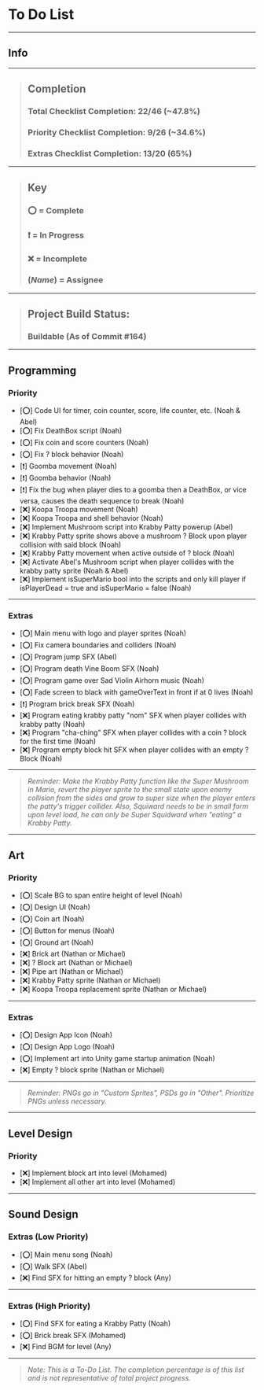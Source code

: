 # To Do List

***

## Info

***

> ## Completion
> 
> ### Total Checklist Completion: 22/46 (~47.8%)
> 
> ### Priority Checklist Completion: 9/26 (~34.6%)
> 
> ### Extras Checklist Completion: 13/20 (65%)

***

> ## Key
> 
> ### ⭕️ = Complete
>
> ### ❗️ = In Progress
> 
> ### ❌️ = Incomplete
>
> ### (_Name_) = Assignee

***

> ## Project Build Status:
>
> ### Buildable (As of Commit #164)

***

## Programming

### Priority

- [️⭕️] Code UI for timer, coin counter, score, life counter, etc. (Noah & Abel)
- [️⭕️] Fix DeathBox script (Noah)
- [️⭕️] Fix coin and score counters (Noah)
- [️⭕️] Fix ? block behavior (Noah)
- [❗️] Goomba movement (Noah)
- [❗️] Goomba behavior (Noah)
- [❗️] Fix the bug when player dies to a goomba then a DeathBox, or vice versa, causes the death sequence to break (Noah)
- [❌️] Koopa Troopa movement (Noah)
- [❌️] Koopa Troopa and shell behavior (Noah)
- [❌️] Implement Mushroom script into Krabby Patty powerup (Abel)
- [❌️] Krabby Patty sprite shows above a mushroom ? Block upon player collision with said block (Noah)
- [❌️] Krabby Patty movement when active outside of ? block (Noah)
- [❌️] Activate Abel's Mushroom script when player collides with the krabby patty sprite (Noah & Abel)
- [❌️] Implement isSuperMario bool into the scripts and only kill player if isPlayerDead = true and isSuperMario = false (Noah)

***

### Extras

- [⭕️] Main menu with logo and player sprites (Noah)
- [⭕️] Fix camera boundaries and colliders (Noah)
- [⭕️] Program jump SFX (Abel)
- [⭕️] Program death Vine Boom SFX (Noah)
- [⭕️] Program game over Sad Violin Airhorn music (Noah)
- [⭕️] Fade screen to black with gameOverText in front if at 0 lives (Noah)
- [❗️] Program brick break SFX (Noah)
- [❌️] Program eating krabby patty "nom" SFX when player collides with krabby patty (Noah)
- [❌️] Program "cha-ching" SFX when player collides with a coin ? block for the first time (Noah)
- [❌️] Program empty block hit SFX when player collides with an empty ? Block (Noah)

***

> _Reminder: Make the Krabby Patty function like the Super Mushroom in Mario, 
> revert the player sprite to the small state upon enemy collision from the sides and
> grow to super size when the player enters the patty's trigger collider.
> Also, Squiward needs to be in small form upon level load, he can
> only be Super Squidward when "eating" a Krabby Patty._

***

## Art

### Priority

- [⭕️] Scale BG to span entire height of level (Noah)
- [⭕️] Design UI (Noah)
- [⭕️] Coin art (Noah)
- [⭕️] Button for menus (Noah)
- [️⭕️] Ground art (Noah)
- [❌️] Brick art (Nathan or Michael)
- [❌️] ? Block art (Nathan or Michael)
- [❌️] Pipe art (Nathan or Michael)
- [❌️] Krabby Patty sprite (Nathan or Michael)
- [❌️] Koopa Troopa replacement sprite (Nathan or Michael)

***

### Extras

- [⭕️] Design App Icon (Noah)
- [⭕️] Design App Logo (Noah)
- [⭕️] Implement art into Unity game startup animation (Noah)
- [❌️] Empty ? block sprite (Nathan or Michael)

***

> _Reminder: PNGs go in "Custom Sprites", 
> PSDs go in "Other". Prioritize PNGs unless necessary._

***

## Level Design

### Priority

- [❌️] Implement block art into level (Mohamed)
- [❌️] Implement all other art into level (Mohamed)

***

## Sound Design

### Extras (Low Priority)

- [️⭕️] Main menu song (Noah)
- [⭕️] Walk SFX (Abel)
- [❌️] Find SFX for hitting an empty ? block (Any)

***

### Extras (High Priority)

- [⭕️] Find SFX for eating a Krabby Patty (Noah)
- [⭕️] Brick break SFX (Mohamed)
- [❌️] Find BGM for level (Any)

***

>
> _Note: This is a To-Do List. The completion percentage is of this list and is not representative of total project progress._
> 

